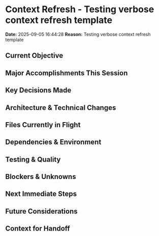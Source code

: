 # Context Refresh - Testing verbose context refresh template

**Date:** 2025-09-05 16:44:28
**Reason:** Testing verbose context refresh template

## Current Objective
<!-- What is the single next thing we intend to deliver? Be specific about the immediate goal and why it matters. -->

## Major Accomplishments This Session
<!-- List the significant work completed, features implemented, bugs fixed, etc. Be comprehensive. -->

## Key Decisions Made
<!-- Document important architectural, technical, or approach decisions. Include reasoning and impact. -->

## Architecture & Technical Changes
<!-- Describe any structural changes, new patterns, refactoring, or technical debt addressed. -->

## Files Currently in Flight
<!-- List specific filepaths being worked on, with brief context about what's happening in each. -->

## Dependencies & Environment
<!-- Any new dependencies, version changes, configuration updates, or environment setup changes. -->

## Testing & Quality
<!-- Test status, linting results, any quality improvements made. -->

## Blockers & Unknowns
<!-- Anything that could bite future-you, unresolved questions, or areas needing investigation. -->

## Next Immediate Steps
<!-- What should future-you do first? Be specific and actionable. -->

## Future Considerations
<!-- Things to keep in mind for upcoming work, potential issues, or strategic decisions ahead. -->

## Context for Handoff
<!-- Any additional context that would help future-you understand the current state and momentum. -->
